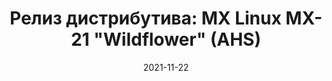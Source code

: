 ---
layout: post
title: "Релиз дистрибутива: MX Linux MX-21 \"Wildflower\" (AHS)"
date: 2021-11-22   
---